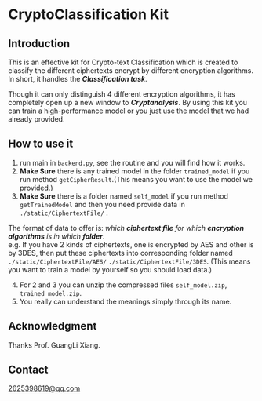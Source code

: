# CryptoClassification Kit     
## Introduction
This is an effective kit for Crypto-text Classification which is created to classify the different ciphertexts encrypt 
by different encryption algorithms. In short, it handles the _**Classification task**_.      

Though it can only distinguish 4 different encryption algorithms, it has completely open up a new window to 
_**Cryptanalysis**_. By using this kit you can train a high-performance model or you just use the model that we had 
already provided.    

## How to use it
 1. run main in `backend.py`, see the routine and you will find how it works.    
 2. **Make Sure** there is any trained model in the folder `trained_model` if you run method `getCipherResult`.(This 
 means you want to use the model we provided.)
 3. **Make Sure** there is a folder named `self_model` if you run method `getTrainedModel` and then you need provide data
 in `./static/CiphertextFile/` .  
    
 The format of data to offer is:  _which **ciphertext file** for which **encryption algorithms** is in which **folder**_.     
 e.g. If you have 2 kinds of ciphertexts, one is encrypted by AES  and other is by 3DES, then put these ciphertexts into 
 corresponding folder named `./static/CiphertextFile/AES/` `./static/CiphertextFile/3DES`.
 (This means you want to train a model by yourself so you should load data.)    
 
 4. For 2 and 3 you can unzip the compressed files `self_model.zip`, `trained_model.zip`.    
 5. You really can understand the meanings simply through its name.

## Acknowledgment  
 Thanks Prof. GuangLi Xiang.    

## Contact
 2625398619@qq.com
